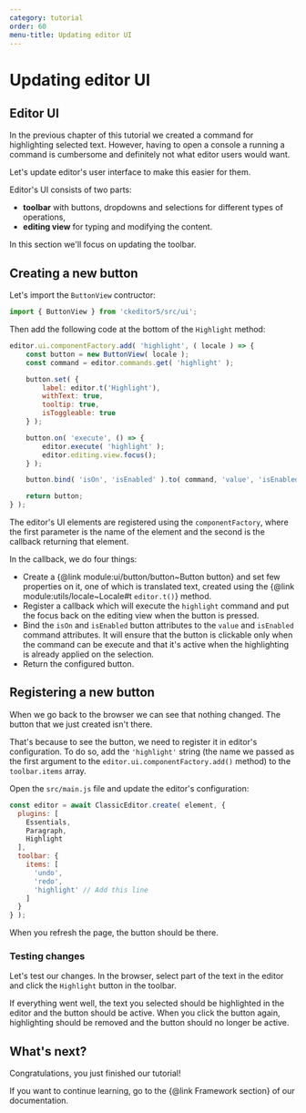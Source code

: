 ```yaml
---
category: tutorial
order: 60
menu-title: Updating editor UI
---
```


# Updating editor UI

## Editor UI

In the previous chapter of this tutorial we created a command for highlighting selected text. However, having to open a console a running a command is cumbersome and definitely not what editor users would want.

Let's update editor's user interface to make this easier for them.

Editor's UI consists of two parts:

* **toolbar** with buttons, dropdowns and selections for different types of operations,
* **editing view** for typing and modifying the content.

In this section we'll focus on updating the toolbar.

## Creating a new button

Let's import the `ButtonView` contructor:

```js
import { ButtonView } from 'ckeditor5/src/ui';
```

Then add the following code at the bottom of the `Highlight` method:

```js
editor.ui.componentFactory.add( 'highlight', ( locale ) => {
	const button = new ButtonView( locale );
	const command = editor.commands.get( 'highlight' );

	button.set( {
		label: editor.t('Highlight'),
		withText: true,
		tooltip: true,
		isToggleable: true
	} );

	button.on( 'execute', () => {
		editor.execute( 'highlight' );
		editor.editing.view.focus();
	} );

	button.bind( 'isOn', 'isEnabled' ).to( command, 'value', 'isEnabled' );

	return button;
} );
```

The editor's UI elements are registered using the `componentFactory`, where the first parameter is the name of the element and the second is the callback returning that element.

In the callback, we do four things:

* Create a {@link module:ui/button/button~Button button} and set few properties on it, one of which is translated text, created using the {@link module:utils/locale~Locale#t `editor.t()`} method.
* Register a callback which will execute the `highlight` command and put the focus back on the editing view when the button is pressed.
* Bind the `isOn` and `isEnabled` button attributes to the `value` and `isEnabled` command attributes. It will ensure that the button is clickable only when the command can be execute and that it's active when the highlighting is already applied on the selection.
* Return the configured button.

## Registering a new button

When we go back to the browser we can see that nothing changed. The button that we just created isn't there.

That's because to see the button, we need to register it in editor's configuration. To do so, add the `'highlight'` string (the name we passed as the first argument to the `editor.ui.componentFactory.add()` method) to the `toolbar.items` array.

Open the `src/main.js` file and update the editor's configuration:

```js
const editor = await ClassicEditor.create( element, {
  plugins: [
    Essentials,
    Paragraph,
    Highlight
  ],
  toolbar: {
    items: [
      'undo',
      'redo',
      'highlight' // Add this line
    ]
  }
} );
```

When you refresh the page, the button should be there.

### Testing changes

Let's test our changes. In the browser, select part of the text in the editor and click the `Highlight` button in the toolbar.

If everything went well, the text you selected should be highlighted in the editor and the button should be active. When you click the button again, highlighting should be removed and the button should no longer be active.

## What's next?

Congratulations, you just finished our tutorial!

If you want to continue learning, go to the {@link Framework section} of our documentation.
